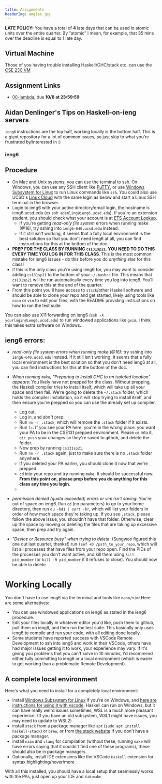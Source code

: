 ```yaml
---
title: Assignments
headerImg: angles.jpg
---
```


**LATE POLICY:** You have a total of **4** late days that can be used 
in atomic units over the entire quarter. By "atomic" I mean, for example, 
that 35 mins over the deadline is equal to 1 late day.

## Virtual Machine

Those of you having trouble installing Haskell/GHC/stack etc. can use 
the [CSE 230 VM](https://drive.google.com/file/d/1BlYeSZPNVrxUu8jQWgUkquRBjE6wQww3/view?usp=sharing)

## Assignment Links

- [00-lambda](https://classroom.github.com/a/PwNVGSom), due **10/8 at 23:59:59**

## Aidan Denlinger's Tips on Haskell-on-ieng servers

`ieng6` instructions are the top half, working locally is the bottom half. 
This is a giant repository for a lot of common issues, so just skip to 
what you're frustrated by/interested in :)

### ieng6

## Procedure

- On Mac and Unix systems, you can use the terminal to ssh. On Windows, you can use any SSH client like [PuTTY](https://www.chiark.greenend.org.uk/~sgtatham/putty/latest.html), or use [Windows Subsystem for Linux](https://docs.microsoft.com/en-us/windows/wsl/install-win10) to run Linux commands like `ssh`. You could also use UCSD's [Linux Cloud](https://linuxcloud.ucsd.edu) with the same login as below and start a Linux SSH terminal in the browser.
- Login to ieng6 with your active directory/email login, the hostname is ieng6.ucsd.edu (ex `ssh adenling@ieng6.ucsd.edu`). If you're an extension student, you should check what your account is at [ETS Account Lookup](https://sdacs.ucsd.edu/~icc/index.php).
  - If you're getting *read-only file system* errors when running make (@16), try sshing into `ieng6-640.ucsd.edu` instead.
  - If it still isn't working, it seems that a fully local environment is the best solution so that you don't need ieng6 at all, you can find instructions for this at the bottom of the doc.
- **PREP FOR THE CLASS BY RUNNING `cs131sp21`. YOU NEED TO DO THIS EVERY TIME YOU LOG IN FOR THIS CLASS**. This is the most common mistake for ieng6 issues - do this before you do *anything else* for this class!
- If this is the only class you're using ieng6 for, you may want to consider adding `cs131sp21` to the bottom of your `~/.bashrc` file. This means that `cs131sp21` will be run automatically every time you log into ieng6. You'll want to remove this at the end of the quarter.
- From this point you'll have access to `stack`/other Haskell software and should be able to clone your repo and get started, likely using tools like `nano` or `vim` to edit your files, with the README providing instructions on how to run the test suite.

You can also use X11 forwarding on ieng6 (`ssh -X yourlogin@ieng6.ucsd.edu`) to run windowed applications like `gvim`. I think this takes extra software on Windows...

## ieng6 errors:
- *read-only file system errors when running make (@16)*: try sshing into `ieng6-640.ucsd.edu` instead. If it still isn't working, it seems that a fully local environment is the best solution so that you don't need ieng6 at all, you can find instructions for this at the bottom of the doc.

- *When running `make`, "Preparing to install GHC to an isolated location" appears*: You likely have not prepped for the class. Without prepping, the Haskell compiler tries to install itself, which will take up all your space and then fail. We're going to delete the `~/.stack` folder, which holds the compiler installation, so it will stop trying to install itself, and then ensure you're prepped so you can use the already set up compiler.
  - Log out.
  - Log in, and *don't* prep.
  - Run `rm -r .stack`, which will remove the `.stack` folder if it exists.
  - Run `ls`. If you see your PA here, you're in the wrong place: you want your PA to be in the CSE131 prepped environment. Please `cd` into it, `git push` your changes so they're saved to github, and delete the folder.
  - Now prep by running `cs131sp21`.
  - Run `rm -r .stack` again, just to make sure there is no `.stack` folder anywhere.
  - If you deleted your PA earlier, you should clone it now that we're prepped.
  - `cd` into your repo and try running `make`. It should be successful now. **From this point on, please prep before you do anything for this class any time you login.**
  -

- *permission denied (quota exceeded) errors or vim isn't saving*: You're out of space on ieng6. Run `cd` (no parameters) to go to your home directory, then run `du -hd1 | sort -hr`, which will list your folders in order of how much space they're taking up. If you see `.stack`, please follow the above issue, you shouldn't have that folder. Otherwise, clear up the space by moving or deleting the files that are taking up excessive space, then prep and try again.

- *"Device or Resource busy" when trying to delete*: (Sungwoo figured this one out last quarter, thanks!) run `lsof +D /path_to_your_repo`, which will list all processes that have files from your repo open. Find the PIDs of the processes you don't want active, and kill them using `kill pid_number` (or `kill -9 pid_number` if it refuses to close). You should now be able to delete.

# Working Locally
You don't have to use ieng6 via the terminal and tools like `nano/vim`! Here are some alternatives:
- You can use windowed applications on ieng6 as stated in the ieng6 procedure.
- Edit your files locally in whatever editor you'd like, push them to github, pull them on ieng6, and then run the test suite. This basically only uses ieng6 to compile and run your code, with all editing done locally.
- Some students have reported success with VSCode Remote Development to ssh into ieng6 and work in their VSCode, others have had major issues getting it to work, your experience may vary. If it's giving you problems that you can't solve in 10 minutes, I'd recommend either fully committing to ieng6 or a local environment (which is easier to get working than a problematic Remote Development).

## A complete local environment
Here's what you need to install for a completely local environment:
- install [Windows Subsystem for Linux](https://docs.microsoft.com/en-us/windows/wsl/install-win10) if you're on Windows, and [here are instructions for using it with vscode](https://docs.microsoft.com/en-us/windows/wsl/tutorials/wsl-vscode). Haskell can run on Windows, but it can have really weird issues sometimes, WSL is a much more pleasant experience. (If you have an old subsystem, WSL1 might have issues, you may need to update to WSL2)
- install `stack` from a package manager like `apt` (`sudo apt install haskell-stack`) or `brew`, or from [the stack website](https://docs.haskellstack.org/) if you don't have a package manager.
- install `nasm` and `clang` for compilation (without these, running `make` will have errors saying that it couldn't find one of these programs), these should also be in package managers.
- Optionally, install IDE extensions like the VSCode `Haskell` extension for syntax highlighting/hover/more

With all this installed, you should have a local setup that seamlessly works with the PAs, just open up your IDE and run `make`.
